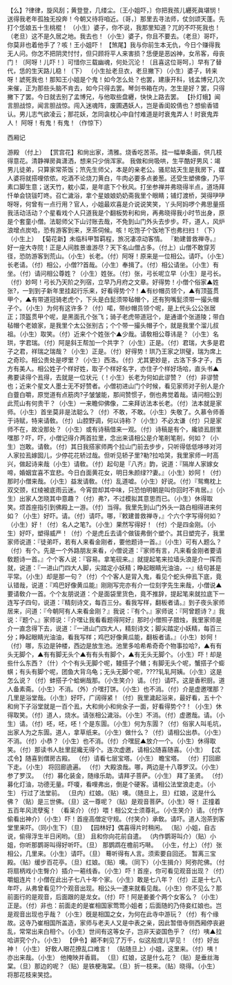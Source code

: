 <!-- { "loadSidebar": true } -->
【么】?律律，旋风刮；黄登登，几缕尘。〔王小姐吓，〕你把我孩儿纒死眞堪悯！送得我老年孤独无投奔！今朝又待将咱近。〔哥，〕那里去寻法师，仗剑颂天蓬。先打个恁娘五十生桃棍！
（小生）婆子，你不说，我那里知道？兀的不吓死我也！（老旦）这不是久居之地。我去也！（小生）婆子，你且不要去。（老旦）哥吓，你莫非也着他手了？咳！王小姐吓！
【煞尾】我与你前生本无仇，今日个赚得我无人问。你怎不把阴灵忖忖，但只顾将平人来害损？恁便是恶凶神，女吊客，母丧门！〔阿呀！儿吓！〕可惜你三载幽魂，何处沉沦！〔且喜这位哥呵，〕早有了替代，恁的生天路儿稳！（下）
（小生扯老旦衣，老旦撇下）（小生）婆子，转来呀！諕死我也！那知王小姐是个鬼！如今怎么处？也罢，建康开科，钱孟博兄几次来催，正为那些头脑不肯去，如今只得去罢。琴剑书箱在内，怎生是好？罢，只得撇下了罢。今日就去别了孟博兄，与他取些盘纒，快快上路去罢。
【扑灯蛾】闻言胆战惊，闻言胆战惊。闯入迷魂阵，废圃遇妖人，岂是香闺姣倩也？想偷香错认。男儿志气欲凌云；那花妖，怎同衾枕心中自忖难道是时衰鬼弄人！时衰鬼弄人！
阿呀！有鬼！有鬼！（作惊下）
 
西厢记
 
游殿
（付上）
【赏宫花】和尙出家，清雅。烧香吃苦茶。挂一幅单条画，供几枝得意花。清静禅房眞潇洒，想来只少俏浑家。
我做和尙吸哄，生平酷好男风：竭男儿徒弟，只算家常茶饭；笊先生师父，本是的亲老公。骚尼姑天生是我房下，媒人婆将就搭哩侬侬。吃酒不论烧刀黄白，牛肉必要多点姜葱。还受生塑佛像，乃平素口脚生意；送天竹，躭小菜，是年底下个秋风。打坐参禅并弗晓得半点，道场拜忏单会铙钹叮咚。召亡濊浴，拿个星娘娘奶奶斋我里个眼睛；铺灯渡桥，哭得吚吚呀呀，何曾有一点行用？官人，小姐最欢喜是介说说笑笑，丫头阿妈啰个弗思量搭我活动活动？个星看戏个人只道我是个翻板势利和尙，再弗晓得我小时节出身，原是个套童小僧。法聪师父下山讨账去哉，不免到山门外头去步步。吓，道人，风炉浪增点炭哈，恐有游客到来，烹茶伺候。咳！吃饱子个饭地下也弗扫扫！（下）（小生上）
【菊花新】未临科甲暂羁程，旅况凄凉动客情。
『勅建普救禅寺。』好一座大寺院！正是人间胜景谁游尽？天下名山僧占多。（付上）山僧不敢穿芳径，恐防游客到荒山。（小生）长老。（付）阿呀！原来是一位相公。请吓。（小生）长老请。（付）相公，小僧??首哉。（小生）奉揖了。（付）相公请坐。（小生）有坐。（付）请问相公尊姓？（小生）姓张。（付）张，弓长呢立早（小生）是弓长。（付）妙呵！弓长乃天阶之列宿，立早乃月府之文章。好得势！小僧个俗家▲姓张?，一到到子新年里挂起行乐来，好看得势个?！▲有纱帽员领个，▲有顶盔贯甲个，▲有带道冠骑老虎个，下头是白髭须带毡帽个，还有狗嘴髭须带一撮头帽子个。（小生）为何有这许多？（付）喏，带纱帽员领个呢，是上代头公公张居正；顶盔贯甲个呢，是黑面孔个张飞；骑子老虎带道冠个，是通谱个张道陵；带白毡帽个老娘家，是我里个太公张别古；个个带一撮头帽子个，就是我里个溜儿叔祖。（小生）取笑。（付）近来个个姓张个▲少哉。请敎相公尊讳是？（小生）名珙，字君瑞。（付）阿是斜王帮加一个共字？（小生）正是。（付）君瑞，大多是君子之君，祥瑞之瑞哉？（小生）正是。（付）好得势！珙乃王家之珙璧，瑞为席上之奇珍。相公贵处是啰里？（小生）西洛。（付）尤其更妙是，古洛下多才子，西方有美人。相公姓子个样好姓，取子个样好名字，亦住子个样好场哈，直头书▲弗要读得个厾得，去就是一位状元（！小生）长老为何如此谬赞？（付）非谬赞也；近来个星文人墨士无不好赞者。小僧初进山门个时候，看见家师对子别人是介白虀白嚼，原觉道有点筋肉?子皱皱能，那间赞惯子，倒也弗觉着哉。请问相公到此荒山有何贵干？（小生）一来瞻仰佛像，二来拜访法本长老。（付）法本就是家师。（小生）首坐莫非是法聪么？（付）不敢，不敢。（小生）失敬了。久慕令师善于诗赋，特来请敎。（付）山腔野调，何以诗称？（小生）不必太谦（付）只是家师不在，故没那处？（小生）或有诗稿借来一观。（付）诗稿是有个，纔锁厾厨里嘿那？吓，吓，小僧记得介两首拉里，念出来请相公是介笔削笔削，何如？（小生）岂敢。请敎。（付）其日我搭家师两个拉山门前去步步，只听得低低哆哆对河人家拉厾嫁囡儿，少停花花轿过哉。但听见轿子里?勒?拉哈哭，我里家师一时高兴，做起诗来哉（小生）请敎。（付）起句是『八齐』韵，说道：『隔岸人家嫁女啼，婚姻宜喜不宜悲。今日白面黄花女，明日朱颜绿??妻。』（小生）妙阿！（付）那时小僧来哉。（小生）益发请敎。（付）乱道嘘。（小生）好说。（付）『鸳鸯枕上双交颈，红绫被底雨云迷。今宵尝却其中味，只恐怕明朝是叫你回时不肯居。』（小生）出家人怎晓其中意趣？（付）弗?，不过模拟其意思而已。（小生）休得取笑。烦首座指引到佛殿上一游。（付）当得。我里先到山门外头一路白相得进来何如？（小生）好吓。请。（付）请吓。哪，『敕建普救禅寺，』个六个字写得何如？（小生）好！（付）名人之笔?。（小生）果然写得好！（付）个是四金刚。（小生）好吓，塑得威严！（付）个是虎丘去请个做钹弗倒个塑个。其日塑完子，我里家师说道：『徒弟吓，若有人来看金刚者，要他题诗一首。』（小生）可有人题么？（付）有个。先是一个外路朋友来看，小僧说道：『家师有言，凡来看金刚者要请敎题诗一首。』个个客人说：『容易。拿笔砚来。』就提起笔来拉墙头浪是介一挥而就，说道：『一进山门四大人脚，尖踏定小妖精；睁起眼睛光油油，--』结句甚是平常。（小生）却是那一句？（付）个个客人是冐入鬼，看见个蛇头伸厾下底，竟认错哉，说道：『鸡巴好像黄瓜能』刚刚写完亦有介一位刻字先生来哉，小僧说▲要请敎介一首。个个友朋说道：个是面袋里货色，竟不推辞，提起笔来就拉底下一连写子四句，说道：『精刻诗文，每百三分。看我写样，翻板者请。』到子夜头家师居来，问道：『今朝阿有人来看金刚？』我说：『有个。』家师说：『阿曾题诗？』我说：『题个。』家师说：『介嘿让我看看题得阿好』那时小僧照子腊烛，我里家师是介一直念得下去，说道：『一进山门四大人，精刻诗文；脚尖踏定小妖精，每百三分；睁起眼睛光油油，看我写样；鸡巴好像黄瓜能，翻板者请。』（小生）妙阿！（付）哪，东边是钟楼，西边是放生池。池里多哈希希奇奇个物事拉哈?，▲有有头无脚个，▲有有脚无头个▲有有头有脚个，▲有无头无脚个。（小生）吓！却是些什么东西？（什）个个有头无脚个呢，鳗搭子个鳝；有脚无头个呢，蟹搭子个蟛蜞；有头有脚个呢，团鱼大背乌龟；无头无脚个呢，????轧轧阿姨。（小生）这是怎么说？（付）蚌搭子个蛤蜊哉那。（小生笑介）请。（付）请吓。这是香积厨。道人备素斋。（小生）不消。（外）介嘿打饼。（小生）也不消。（付）介是虚邀嘿那？几里是浴堂哉。（小生）好吓，广阔得紧！（付）我里濊起浴来，最好看，五十个和尙下子浴堂就是一百个厾，大和尙小和尙汆子一面，好看得势个?！（小生）休得取笑。（付）道人，烧水。请张相公濊浴。（小生）不消。（付）虚邀哉。请。（小生）请。（付）呸，呸，呸！个是东圊。（小生）何为东圊？（付）俗家人叫毛坑，出家人为之东圊。道人，拿草纸来。（小生）做什么？（付）请相公出恭。（小生）不消。（付）小恭？（小生）也不消。（付）介嘿屁▲放介一个。（小生）休得取笑。（付）那读书人肚里屁纔无得个。连次虚邀，请相公随喜随喜。（小生）
【忒忒令】随喜到僧房古殿。
（付）请看七层宝塔。（小生）
瞻宝塔。
（付）打回廊下走。（小生）
将回廊遶遍。
（付）大殿浪哉。哪，两边是十八尊罗汉。（小生）
参了罗汉。
（付）募化装金，随缘乐助。请拜子菩萨。（小生）
拜了圣贤。
（付）募化灯油，功德无量。吓嗄，看哩弗出，倒是个硬客。请相公法堂浪走走。（小生）
行过了法堂前。
（旦内）红娘。（贴）噢。（随旦上，旦）红娘，这是什么佛？（贴）是三世佛。（旦）这一尊呢？（贴）是观音菩萨。（小生）呀！
正撞着五百年风流孽寃！
（看呆介）（付）喂！相公文士须尊礼。（小生笑介）请。（付作偷看出神介）（小生）吓！首座高僧定守规。（付笑介）承敎。请吓。道人泡茶到客堂里来吓。（同小生下）（旦）
【园林好】偶喜得片时稍闲。
（贴）小姐，自古说，偷得浮生半日闲哟。（旦）
且和你向花前自遣。
（内作鹦哥叫介）（贴）小姐，你听那鹦哥叫得好听吓。（旦）
那鹦鹉在檐前巧啭。
（小生，付上）（付）张相公，几里来。（小生）请吓。（旦）
蓦听得有人言。须索要自回还。
暂离三宝殿。（贴）缓步百花亭。（旦）红娘。（贴）噢。（同下）（小生揖介）阿弥陀佛。（付将扇柄戏小生臀介）插介一篐线香。（小生）吓！首座，你可看见观音出现？（付）嚼蛆连片！小僧在此出子七八十年个家。（小生）敢是七八年？（付）正是十七八年吓，从弗曾看见??个观音出现。相公头一遭来就看见哉。（小生）你不见么？那前面行的是观音，后面跟的是龙女。（付）吓！阿是姜姜个两个女客么？（小生）正是。（付）非也：前面走的是崔相国家莺莺小姐者；后面随的乃侍妾红娘也。岂是观音出现也乎哉？（小生）旣是相国之女，为何在此寺中游玩？（付）有个缘故。这寺乃崔相国所盖造，家师与老夫人又是中表之亲，因此暂借寺侧西厢停丧避乱，常常出来白相个。（小生）世间有这等女子，岂非天姿国色乎？（付）咦▲拉哈讲究个介。（小生）
【伊令】顚不剌见了万千，似这般庞儿罕见！
（付）好出神！（小生）
好敎人眼花撩乱口难言！
（贴随旦上）小姐，这里来。（付）咦！亦出来哉。（小生）
他掩映并香肩。
（旦）红娘，这是什么花？（贴）是垂丝海棠。（旦）那边的呢？（贴）是铁梗海棠。（旦）折一枝来。（贴）晓得。（小生）
将那花枝来笑捻。
